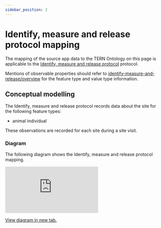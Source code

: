 ```yaml
---
sidebar_position: 2
---
```


# Identify, measure and release protocol mapping

The mapping of the source app data to the TERN Ontology on this page is applicable to the [Identify, measure and release protocol](https://linked.data.gov.au/def/nrm/7942c1d3-8cfc-4d74-931d-850cacfa5a63) protocol.

Mentions of observable properties should refer to [identify-measure-and-release/overview](/information-models/tern-ontology/dev-guide/dawe-protocol/vertebrate/identify-measure-and-release/overview) for the feature type and value type information.

## Conceptual modelling

The Identify, measure and release protocol records data about the site for the following feature types:

- animal individual

These observations are recorded for each site during a site visit.

### Diagram

The following diagram shows the Identify, measure and release protocol mapping.

<iframe frameBorder="0" style={{width:"100%",height:"593px"}} src="https://viewer.diagrams.net/?tags=%7B%7D&highlight=0000ff&edit=https%3A%2F%2Fapp.diagrams.net%2F%23G1fXuswH2XmunmjAsCLLM2hH7_qHUl2-sP&layers=1&nav=1&title=vertebrate-fauna-identify-example#Uhttps%3A%2F%2Fdrive.google.com%2Fuc%3Fid%3D1fXuswH2XmunmjAsCLLM2hH7_qHUl2-sP%26export%3Ddownload"></iframe>

<a href="https://viewer.diagrams.net/?tags=%7B%7D&highlight=0000ff&edit=https%3A%2F%2Fapp.diagrams.net%2F%23G1fXuswH2XmunmjAsCLLM2hH7_qHUl2-sP&layers=1&nav=1&title=vertebrate-fauna-identify-example#Uhttps%3A%2F%2Fdrive.google.com%2Fuc%3Fid%3D1fXuswH2XmunmjAsCLLM2hH7_qHUl2-sP%26export%3Ddownload">View diagram in new tab.</a>
